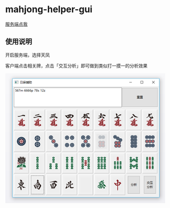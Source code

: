 # mahjong-helper-gui

[服务端点我](https://github.com/EndlessCheng/mahjong-helper)

## 使用说明

开启服务端，选择天凤

客户端点击相关牌，点击「交互分析」即可做到类似打一摸一的分析效果

![](example.png)
